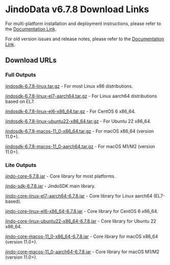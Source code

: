 # JindoData v6.7.8 Download Links

For multi-platform installation and deployment instructions, please refer to the [Documentation Link](jindosdk_deployment_multi_platform.md).

For old version issues and release notes, please refer to the [Documentation Link](../releases.md).

## Download URLs

### Full Outputs

[jindosdk-6.7.8-linux.tar.gz](https://jindodata-binary.oss-cn-shanghai.aliyuncs.com/release/6.7.8/jindosdk-6.7.8-linux.tar.gz) - For most Linux x86 distributions.

[jindosdk-6.7.8-linux-el7-aarch64.tar.gz](https://jindodata-binary.oss-cn-shanghai.aliyuncs.com/release/6.7.8/jindosdk-6.7.8-linux-el7-aarch64.tar.gz) - For Linux aarch64 distributions based on EL7.

[jindosdk-6.7.8-linux-el6-x86_64.tar.gz](https://jindodata-binary.oss-cn-shanghai.aliyuncs.com/release/6.7.8/jindosdk-6.7.8-linux-el6-x86_64.tar.gz) - For CentOS 6 x86_64.

[jindosdk-6.7.8-linux-ubuntu22-x86_64.tar.gz](https://jindodata-binary.oss-cn-shanghai.aliyuncs.com/release/6.7.8/jindosdk-6.7.8-linux-ubuntu22-x86_64.tar.gz) - For Ubuntu 22 x86_64.

[jindosdk-6.7.8-macos-11_0-x86_64.tar.gz](https://jindodata-binary.oss-cn-shanghai.aliyuncs.com/release/6.7.8/jindosdk-6.7.8-macos-11_0-x86_64.tar.gz) - For macOS x86_64 (version 11.0+).

[jindosdk-6.7.8-macos-11_0-aarch64.tar.gz](https://jindodata-binary.oss-cn-shanghai.aliyuncs.com/release/6.7.8/jindosdk-6.7.8-macos-11_0-aarch64.tar.gz) - For macOS M1/M2 (version 11.0+).

### Lite Outputs

[jindo-core-6.7.8.jar](https://jindodata-binary.oss-cn-shanghai.aliyuncs.com/mvn-repo/com/aliyun/jindodata/jindo-core/6.7.8/jindo-core-6.7.8.jar) - Core library for most platforms.

[jindo-sdk-6.7.8.jar](https://jindodata-binary.oss-cn-shanghai.aliyuncs.com/mvn-repo/com/aliyun/jindodata/jindo-sdk/6.7.8/jindo-sdk-6.7.8.jar) - JindoSDK main library.

[jindo-core-linux-el7-aarch64-6.7.8.jar](https://jindodata-binary.oss-cn-shanghai.aliyuncs.com/mvn-repo/com/aliyun/jindodata/jindo-core-linux-el7-aarch64/6.7.8/jindo-core-linux-el7-aarch64-6.7.8.jar) - Core library for Linux aarch64 (EL7-based).

[jindo-core-linux-el6-x86_64-6.7.8.jar](https://jindodata-binary.oss-cn-shanghai.aliyuncs.com/mvn-repo/com/aliyun/jindodata/jindo-core-linux-el6-x86_64/6.7.8/jindo-core-linux-el6-x86_64-6.7.8.jar) - Core library for CentOS 6 x86_64.

[jindo-core-linux-ubuntu22-x86_64-6.7.8.jar](https://jindodata-binary.oss-cn-shanghai.aliyuncs.com/mvn-repo/com/aliyun/jindodata/jindo-core-linux-ubuntu22-x86_64/6.7.8/jindo-core-linux-ubuntu22-x86_64-6.7.8.jar) - Core library for Ubuntu 22 x86_64.

[jindo-core-macos-11_0-x86_64-6.7.8.jar](https://jindodata-binary.oss-cn-shanghai.aliyuncs.com/mvn-repo/com/aliyun/jindodata/jindo-core-macos-11_0-x86_64/6.7.8/jindo-core-macos-11_0-x86_64-6.7.8.jar) - Core library for macOS x86_64 (version 11.0+).

[jindo-core-macos-11_0-aarch64-6.7.8.jar](https://jindodata-binary.oss-cn-shanghai.aliyuncs.com/mvn-repo/com/aliyun/jindodata/jindo-core-macos-11_0-aarch64/6.7.8/jindo-core-macos-11_0-aarch64-6.7.8.jar) - Core library for macOS M1/M2 (version 11.0+).